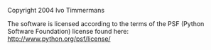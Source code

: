 Copyright 2004 Ivo Timmermans

The software is licensed according to the terms of the PSF (Python Software Foundation) license found here: http://www.python.org/psf/license/